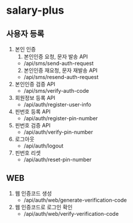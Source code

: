 # salary-plus

## 사용자 등록
1. 본인 인증
    1. 본인인증 요청, 문자 발송 API
   - /api/sms/send-auth-request
    2. 본인인증 재요청, 문자 재발송 API
   - /api/sms/resend-auth-request
2. 본인인증 검증 API
   - /api/sms/verify-auth-code
3. 회원정보 등록 API
   - /api/auth/register-user-info 
4. 핀번호 등록 API 
   - /api/auth/register-pin-number 
5. 핀번호 검증 API
   - /api/auth/verify-pin-number 
6. 로그아웃
   - /api/auth/logout 
7. 핀번호 리셋
   - /api/auth/reset-pin-number

## WEB
1. 웹 인증코드 생성
   - /api/auth/web/generate-verification-code
2. 웹 인증코드로 로그인 확인
   - /api/auth/web/verify-verification-code
